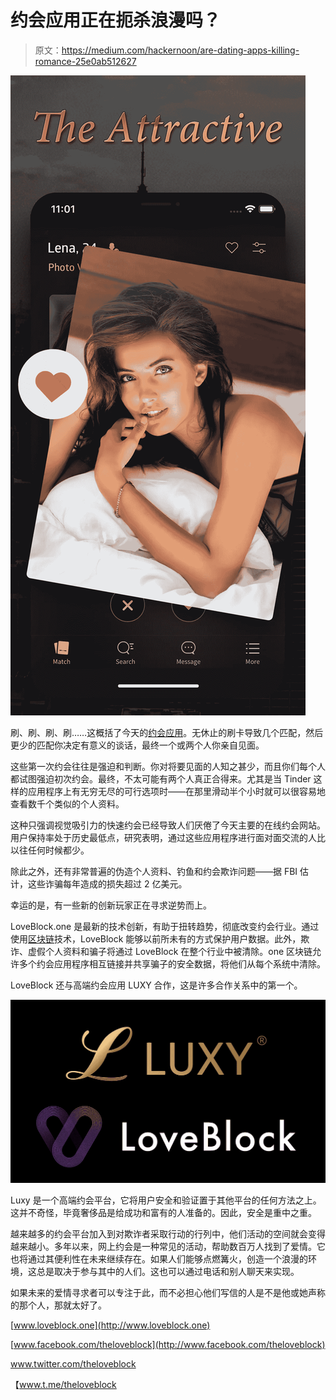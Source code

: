 # 约会应用正在扼杀浪漫吗？

> 原文：<https://medium.com/hackernoon/are-dating-apps-killing-romance-25e0ab512627>

![](img/6d998e64917e33c560a2b91729955810.png)

刷、刷、刷、刷……这概括了今天的[约会应用](https://hackernoon.com/tagged/dating-apps)。无休止的刷卡导致几个匹配，然后更少的匹配你决定有意义的谈话，最终一个或两个人你亲自见面。

这些第一次约会往往是强迫和判断。你对将要见面的人知之甚少，而且你们每个人都试图强迫初次约会。最终，不太可能有两个人真正合得来。尤其是当 Tinder 这样的应用程序上有无穷无尽的可行选项时——在那里滑动半个小时就可以很容易地查看数千个类似的个人资料。

这种只强调视觉吸引力的快速约会已经导致人们厌倦了今天主要的在线约会网站。用户保持率处于历史最低点，研究表明，通过这些应用程序进行面对面交流的人比以往任何时候都少。

除此之外，还有非常普遍的伪造个人资料、钓鱼和约会欺诈问题——据 FBI 估计，这些诈骗每年造成的损失超过 2 亿美元。

幸运的是，有一些新的创新玩家正在寻求逆势而上。

LoveBlock.one 是最新的技术创新，有助于扭转趋势，彻底改变约会行业。通过使用[区块链](https://hackernoon.com/tagged/blockchain)技术，LoveBlock 能够以前所未有的方式保护用户数据。此外，欺诈、虚假个人资料和骗子将通过 LoveBlock 在整个行业中被清除。one 区块链允许多个约会应用程序相互链接并共享骗子的安全数据，将他们从每个系统中清除。

LoveBlock 还与高端约会应用 LUXY 合作，这是许多合作关系中的第一个。

![](img/4456bba995f87288f1c923fb503b599c.png)

Luxy 是一个高端约会平台，它将用户安全和验证置于其他平台的任何方法之上。这并不奇怪，毕竟奢侈品是给成功和富有的人准备的。因此，安全是重中之重。

越来越多的约会平台加入到对欺诈者采取行动的行列中，他们活动的空间就会变得越来越小。多年以来，网上约会是一种常见的活动，帮助数百万人找到了爱情。它也将通过其便利性在未来继续存在。如果人们能够点燃篝火，创造一个浪漫的环境，这总是取决于参与其中的人们。这也可以通过电话和别人聊天来实现。

如果未来的爱情寻求者可以专注于此，而不必担心他们写信的人是不是他或她声称的那个人，那就太好了。

[www.loveblock.one](http://www.loveblock.one)

[www.facebook.com/theloveblock](http://www.facebook.com/theloveblock)

www.twitter.com/theloveblock

【www.t.me/theloveblock 